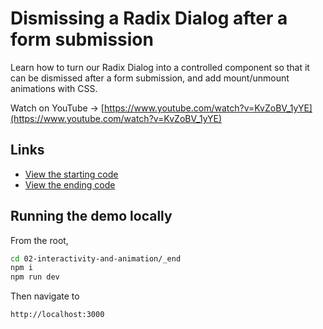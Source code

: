 # Dismissing a Radix Dialog after a form submission

Learn how to turn our Radix Dialog into a controlled component so that it can be dismissed after a form submission, and add mount/unmount animations with CSS.

Watch on YouTube → [https://www.youtube.com/watch?v=KvZoBV_1yYE](https://www.youtube.com/watch?v=KvZoBV_1yYE)

## Links

- [View the starting code](./_begin/app/page.tsx)
- [View the ending code](./_end/app/page.tsx)

## Running the demo locally

From the root,

```sh
cd 02-interactivity-and-animation/_end
npm i
npm run dev
```

Then navigate to

```
http://localhost:3000
```


